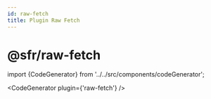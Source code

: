 ```yaml
---
id: raw-fetch
title: Plugin Raw Fetch
---
```


# @sfr/raw-fetch
import {CodeGenerator} from '../../src/components/codeGenerator';

<CodeGenerator plugin={'raw-fetch'} />

